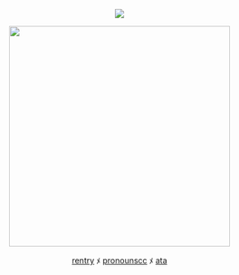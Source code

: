 <div align="center">



![](https://komarev.com/ghpvc/?username=ghlbli&color=78d6b8&label=✧)


<p align="center"> <img width="390" src="https://i.postimg.cc/VspmBzmJ/transparent-image.png"/>



[rentry](https://rentry.co/maxstrangerthings) ﾒ [pronounscc](https://pronouns.cc/@SILENTHILL) ﾒ [ata](https://maccieee.atabook.org/)
